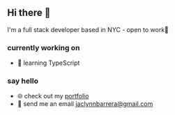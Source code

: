 ## Hi there 👋

I'm a full stack developer based in NYC - open to work🤝

### currently working on
- 📝 learning TypeScript

### say hello
- 🌐 check out my [portfolio](http://jaclynnbarrera.herokuapp.com/#/)
- 📩 send me an email jaclynnbarrera@gmail.com
